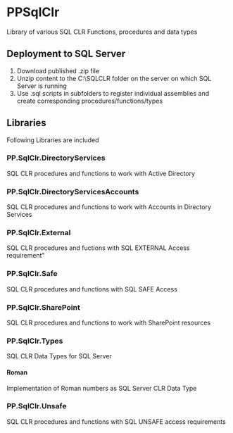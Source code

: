 # PPSqlClr
Library of various SQL CLR Functions, procedures and data types

## Deployment to SQL Server

1. Download published .zip file
2. Unzip content to the C:\SQLCLR folder on the server on which SQL Server is running
3. Use .sql scripts in subfolders to register individual assemblies and create corresponding procedures/functions/types


## Libraries
Following Libraries are included

### PP.SqlClr.DirectoryServices
SQL CLR procedures and functions to work with Active Directory


### PP.SqlClr.DirectoryServicesAccounts
SQL CLR procedures and functions to work with Accounts in Directory Services

### PP.SqlClr.External
SQL CLR procedures and fuctions with SQL EXTERNAL Access requirement"

### PP.SqlClr.Safe
SQL CLR procedures and functions with SQL SAFE Access

### PP.SqlClr.SharePoint
SQL CLR procedures and functions to work with SharePoint resources

### PP.SqlClr.Types
SQL CLR Data Types for SQL Server

#### Roman
Implementation of Roman numbers as SQL Server CLR Data Type

### PP.SqlClr.Unsafe
SQL CLR procedures and functions with SQL UNSAFE access requirements

